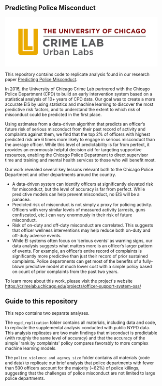 ## Predicting Police Misconduct 
![](<assets/UChicago_UCL_CrimeLab_Color RGB.png>)

This repository contains code to replicate analysis found in our research paper [Predicting Police Misconduct](https://www.nber.org/papers/w32432). 

In 2016, the University of Chicago Crime Lab partnered with the Chicago Police Department (CPD) to build an early intervention system based on a statistical analysis of 10+ years of CPD data. Our goal was to create a more accurate EIS by using statistics and machine learning to discover the most predictive risk factors, and to understand the extent to which risk of misconduct could be predicted in the first place. 

Using estimates from a data-driven algorithm that predicts an officer’s future risk of serious misconduct from their past record of activity and complaints against them, we find that the top 2% of officers with highest predicted risk are 6 times more likely to engage in serious misconduct than the average officer. While this level of predictability is far from perfect, it provides an enormously helpful decision aid for targeting supportive resources, enabling the Chicago Police Department to direct supervisor time and training and mental health services to those who will benefit most.

Our work revealed several key lessons relevant both to the Chicago Police Department and other departments around the country. 

- A data-driven system can identify officers at significantly elevated risk for misconduct, but the level of accuracy is far from perfect. While predictive models can help prevent misconduct, no EIS will be a panacea.
- Predicted risk of misconduct is not simply a proxy for policing activity. Officers with very similar levels of measured activity (arrests, guns confiscated, etc.) can vary enormously in their risk of future misconduct.
- Risk of on-duty and off-duty misconduct are correlated. This suggests that officer wellness interventions may help reduce both on-duty and off-duty adverse events.  
- While EI systems often focus on ‘serious events’ as warning signs, our data analysis suggests what matters more is an officer’s larger pattern of events. For example, an officer’s entire record of complaints is significantly more predictive than just their record of prior sustained complaints. 
Police departments can get most of the benefits of a fully-blown predictive model at much lower cost with a simple policy based on count of prior complaints from the past two years. 

To learn more about this work, please visit the project's website https://crimelab.uchicago.edu/projects/officer-support-system-oss/

## Guide to this repository

This repo contains two separate analyses. 

The `nypd_replication` folder contains all materials, including data and code, to replicate the supplemental analysis conducted with public NYPD data. This analysis replicates are two main findings that misconduct is predictable (with roughly the same level of accuracy) and that the accuracy of the simple 'rank by complaints' policy compares favorably to more complex machine learning models. 

The `police_violence_and_agency_size` folder contains all materials (code and data) to replicate our brief analysis that police departments with fewer than 500 officers account for the majority (~62%) of police killings, suggesting that the challenges of police misconduct are not limited to large police departments. 


